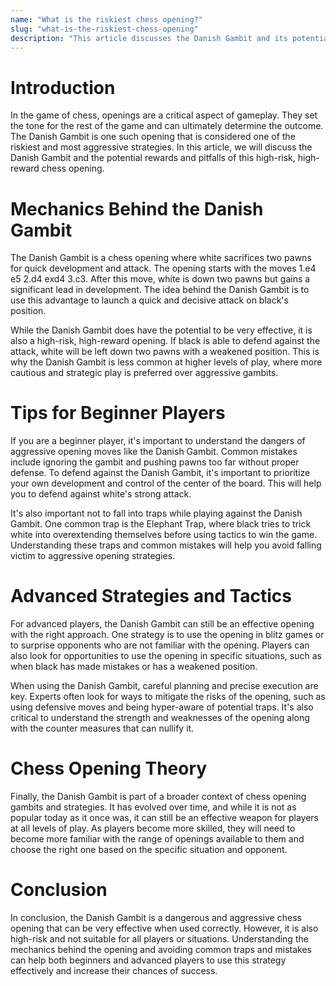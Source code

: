```yaml
---
name: "What is the riskiest chess opening?"
slug: "what-is-the-riskiest-chess-opening"
description: "This article discusses the Danish Gambit and its potential rewards and pitfalls as one of the most aggressive chess openings. It provides readers with an understanding of the mechanics behind this opening and offers advice on how to avoid falling into traps or how to use it to great effect."
---
```


# Introduction
In the game of chess, openings are a critical aspect of gameplay. They set the tone for the rest of the game and can ultimately determine the outcome. The Danish Gambit is one such opening that is considered one of the riskiest and most aggressive strategies. In this article, we will discuss the Danish Gambit and the potential rewards and pitfalls of this high-risk, high-reward chess opening.

# Mechanics Behind the Danish Gambit
The Danish Gambit is a chess opening where white sacrifices two pawns for quick development and attack. The opening starts with the moves 1.e4 e5 2.d4 exd4 3.c3. After this move, white is down two pawns but gains a significant lead in development. The idea behind the Danish Gambit is to use this advantage to launch a quick and decisive attack on black's position.

While the Danish Gambit does have the potential to be very effective, it is also a high-risk, high-reward opening. If black is able to defend against the attack, white will be left down two pawns with a weakened position. This is why the Danish Gambit is less common at higher levels of play, where more cautious and strategic play is preferred over aggressive gambits.

# Tips for Beginner Players
If you are a beginner player, it's important to understand the dangers of aggressive opening moves like the Danish Gambit. Common mistakes include ignoring the gambit and pushing pawns too far without proper defense. To defend against the Danish Gambit, it's important to prioritize your own development and control of the center of the board. This will help you to defend against white's strong attack.

It's also important not to fall into traps while playing against the Danish Gambit. One common trap is the Elephant Trap, where black tries to trick white into overextending themselves before using tactics to win the game. Understanding these traps and common mistakes will help you avoid falling victim to aggressive opening strategies.

# Advanced Strategies and Tactics
For advanced players, the Danish Gambit can still be an effective opening with the right approach. One strategy is to use the opening in blitz games or to surprise opponents who are not familiar with the opening. Players can also look for opportunities to use the opening in specific situations, such as when black has made mistakes or has a weakened position.

When using the Danish Gambit, careful planning and precise execution are key. Experts often look for ways to mitigate the risks of the opening, such as using defensive moves and being hyper-aware of potential traps. It's also critical to understand the strength and weaknesses of the opening along with the counter measures that can nullify it.

# Chess Opening Theory
Finally, the Danish Gambit is part of a broader context of chess opening gambits and strategies. It has evolved over time, and while it is not as popular today as it once was, it can still be an effective weapon for players at all levels of play. As players become more skilled, they will need to become more familiar with the range of openings available to them and choose the right one based on the specific situation and opponent.

# Conclusion
In conclusion, the Danish Gambit is a dangerous and aggressive chess opening that can be very effective when used correctly. However, it is also high-risk and not suitable for all players or situations. Understanding the mechanics behind the opening and avoiding common traps and mistakes can help both beginners and advanced players to use this strategy effectively and increase their chances of success.